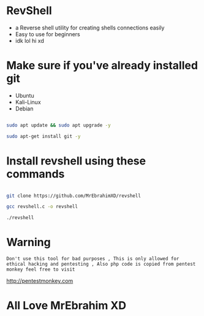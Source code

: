 # RevShell 

* a Reverse shell utility for creating shells connections easily
* Easy to use for beginners
* idk lol hi xd                                                                                                                                  

 # Make sure if you've already installed git
 * Ubuntu
 * Kali-Linux
 * Debian
 
 ```bash
 
 sudo apt update && sudo apt upgrade -y
 
 sudo apt-get install git -y 
 ```
 
 # Install revshell using these commands
 
 ```bash
 
 git clone https://github.com/MrEbrahimXD/revshell
 
 gcc revshell.c -o revshell
 
 ./revshell
 
 
 ```
                                                                                                                                         
# Warning

``
Don't use this tool for bad purposes , This is only allowed for ethical hacking and pentesting , Also php code is copied from pentest monkey feel free to visit 
``

http://pentestmonkey.com

# All Love MrEbrahim XD
                                                                                                                                         
                                                                                                                                         
                                                                                                                                         

